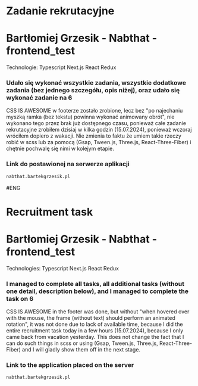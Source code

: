 # Zadanie rekrutacyjne

# Bartłomiej Grzesik - Nabthat - frontend_test

Technologie: Typescript Next.js React Redux

### Udało się wykonać wszystkie zadania, wszystkie dodatkowe zadania (bez jednego szczegółu, opis niżej), oraz udało się wykonać zadanie na 6

CSS IS AWESOME w footerze zostało zrobione, lecz bez "po najechaniu myszką ramka (bez tekstu) powinna wykonać animowany obrót", nie wykonano tego przez brak już dostępnego czasu, ponieważ całe zadanie rekrutacyjne zrobiłem dzisiaj w kilka godzin (15.07.2024), ponieważ wczoraj wróciłem dopiero z wakacji. Nie zmienia to faktu że umiem takie rzeczy robić w scss lub za pomocą (Gsap, Tween.js, Three.js, React-Three-Fiber) i chętnie pochwalę się nimi w kolejym etapie.

### Link do postawionej na serwerze aplikacji

```bash
nabthat.bartekgrzesik.pl
```

#ENG

# Recruitment task

# Bartłomiej Grzesik - Nabthat - frontend_test

Technologies: Typescript Next.js React Redux

### I managed to complete all tasks, all additional tasks (without one detail, description below), and I managed to complete the task on 6

CSS IS AWESOME in the footer was done, but without "when hovered over with the mouse, the frame (without text) should perform an animated rotation", it was not done due to lack of available time, because I did the entire recruitment task today in a few hours (15.07.2024), because I only came back from vacation yesterday. This does not change the fact that I can do such things in scss or using (Gsap, Tween.js, Three.js, React-Three-Fiber) and I will gladly show them off in the next stage.

### Link to the application placed on the server

```bash
nabthat.bartekgrzesik.pl
```
